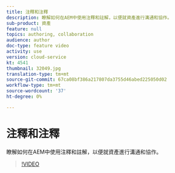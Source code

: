 ```yaml
---
title: 注釋和注釋
description: 瞭解如何在AEM中使用注釋和註解，以便就資產進行溝通和協作。
sub-product: 資產
feature: null
topics: authoring, collaboration
audience: author
doc-type: feature video
activity: use
version: cloud-service
kt: 4541
thumbnail: 32049.jpg
translation-type: tm+mt
source-git-commit: 67ca08bf386a217807da3755d46abed225050d02
workflow-type: tm+mt
source-wordcount: '37'
ht-degree: 0%

---
```



# 注釋和注釋

瞭解如何在AEM中使用注釋和註解，以便就資產進行溝通和協作。

>[!VIDEO](https://video.tv.adobe.com/v/32049/?quality=12&learn=on&hidetitle=true)
